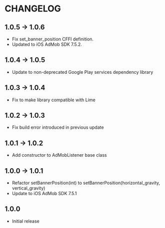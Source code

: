 # CHANGELOG

## 1.0.5 -> 1.0.6
* Fix set_banner_position CFFI definition.
* Updated to iOS AdMob SDK 7.5.2.

## 1.0.4 -> 1.0.5
* Update to non-deprecated Google Play services dependency library

## 1.0.3 -> 1.0.4
* Fix to make library compatible with Lime

## 1.0.2 -> 1.0.3
* Fix build error introduced in previous update

## 1.0.1 -> 1.0.2
* Add constructor to AdMobListener base class

## 1.0.0 -> 1.0.1
* Refactor setBannerPosition(int) to setBannerPosition(horizontal_gravity, vertical_gravity)
* Update to iOS AdMob SDK 7.5.1

## 1.0.0
* Initial release